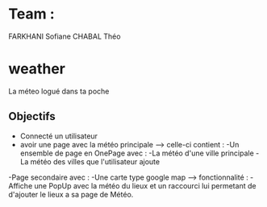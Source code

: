 # Team :
FARKHANI Sofiane
CHABAL Théo

# weather

La méteo logué dans ta poche


## Objectifs

- Connecté un utilisateur
- avoir une page avec la météo principale --> celle-ci contient :
    -Un ensemble de page en OnePage avec :
      -La météo d'une ville principale 
      -La météo des villes que l'utilisateur ajoute
      
-Page secondaire avec : 
    -Une carte type google map --> fonctionnalité :
      -Affiche une PopUp avec la météo du lieux et un raccourci lui permetant de d'ajouter le lieux a sa page de Météo.


